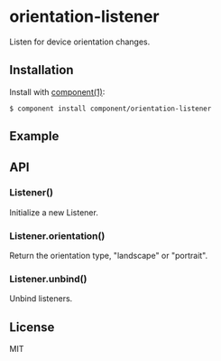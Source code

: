 
# orientation-listener

  Listen for device orientation changes.

## Installation

  Install with [component(1)](http://component.io):

    $ component install component/orientation-listener

## Example

## API

### Listener()

  Initialize a new Listener.

### Listener.orientation()

  Return the orientation type, "landscape" or "portrait".

### Listener.unbind()

  Unbind listeners.

## License

  MIT

